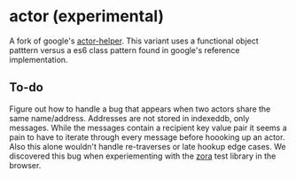 # actor (experimental)
 A fork of google's [actor-helper](https://github.com/PolymerLabs/actor-helpers). This variant uses a functional object patttern versus a es6 class pattern found in google's reference implementation.

 ## To-do
 Figure out how to handle a bug that appears when two actors share the same name/address. Addresses are not stored in indexeddb, only messages. While the messages contain a recipient key value pair it seems a pain to have to iterate through every message before hoooking up an actor. Also this alone wouldn't handle re-traverses or late hookup edge cases. We discovered this bug when experiementing with the [zora](https://github.com/lorenzofox3/zora) test library in the browser.
